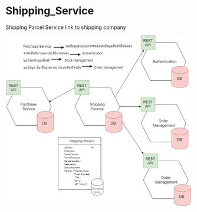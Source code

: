 # Shipping_Service
Shipping Parcel Service link to shipping company
<p align="center">
  <img src="diagram.jpg" width="500" title="hover text">
</p>

